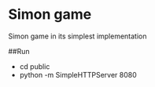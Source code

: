 Simon game
===
Simon game in its simplest implementation

##Run
- cd public
- python -m SimpleHTTPServer 8080
